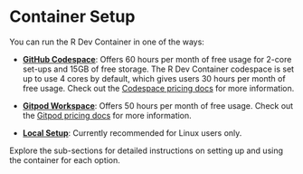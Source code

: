 # Container Setup

You can run the R Dev Container in one of the ways:

- **[GitHub Codespace](github_codespace/creating_codespace.md)**:
  Offers 60 hours per month of free usage for 2-core set-ups and
  15GB of free storage. The R Dev Container codespace is set up
  to use 4 cores by default, which gives users 30 hours per month
  of free usage. Check out the [Codespace pricing docs](https://docs.github.com/en/billing/managing-billing-for-github-codespaces/about-billing-for-github-codespaces#about-github-codespaces-pricing)
  for more information.

- **[Gitpod Workspace](gitpod_workspace/workspacestart.md)**:
  Offers 50 hours per month of free usage. Check out the
  [Gitpod pricing docs](https://www.gitpod.io/pricing) for more information.

- **[Local Setup](local_setup/localsetup.md)**: Currently recommended for Linux users only.

Explore the sub-sections for detailed instructions on setting up and using the
container for each option.

